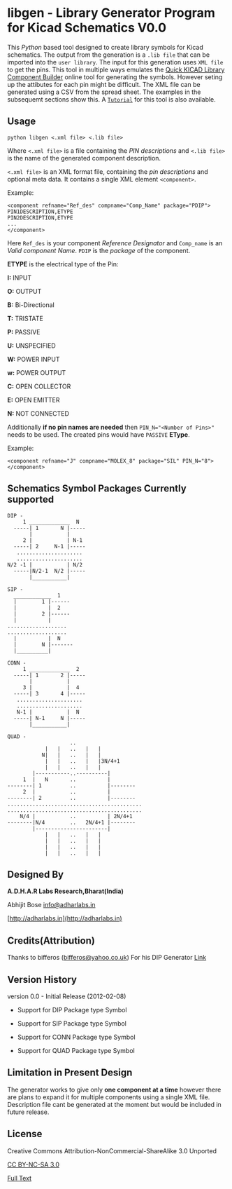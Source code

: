 libgen - Library Generator Program for Kicad Schematics V0.0
===========================================================

This *Python* based tool designed to create library symbols for Kicad schematics.
The output from the generation is a `.lib file` that can be imported into the `user library`.
The input for this generation uses `XML file` to get the pins.
This tool in multiple ways emulates the 
[Quick KICAD Library Component Builder](http://kicad.rohrbacher.net/quicklib.php) 
online tool for generating the symbols.
However seting up the attibutes for each pin might be difficult.
The XML file can be generated using a CSV from the spread sheet.
The examples in the subsequemt sections show this.
A [`Tutorial`](https://github.com/AdharLabs/Kicad-tools/wiki/Tutorial-for-libgen)
for this tool is also available.

Usage
-----
`python libgen <.xml file> <.lib file>`
  
Where `<.xml file>` is a file containing the *PIN descriptions*
and `<.lib file>` is the name of the generated component description.

`<.xml file>` is an XML format file, containing the *pin descriptions* and
optional meta data.  It contains a single XML element `<component>`.

Example:

    <component refname="Ref_des" compname="Comp_Name" package="PDIP">
    PIN1DESCRIPTION,ETYPE
    PIN2DESCRIPTION,ETYPE
    ...
    </component>

Here `Ref_des` is your component *Reference Designator* and `Comp_name`
is an *Valid component Name*. `PDIP` is the *package* of the component.

**ETYPE** is the electrical type of the Pin:

**I:** INPUT 

**O:** OUTPUT

**B:** Bi-Directional

**T:** TRISTATE

**P:** PASSIVE

**U:** UNSPECIFIED

**W:** POWER INPUT

**w:** POWER OUTPUT

**C:** OPEN COLLECTOR

**E:** OPEN EMITTER

**N:** NOT CONNECTED

Additionally **if no pin names are needed** then `PIN_N="<Number of Pins>"`
needs to be used. The created pins would have `PASSIVE` **EType**.

Example:

    <component refname="J" compname="MOLEX_8" package="SIL" PIN_N="8">
    </component>

Schematics Symbol Packages Currently supported
-----------------------------------------------

    DIP -
         1 _____________  N
      -----| 1       N |-----
           |           |
         2 |           | N-1
      -----| 2     N-1 |-----
       .....................
       .....................
    N/2 -1 |           | N/2
      -----|N/2-1  N/2 |-----
           |___________|

    SIP -
      ____________  1
      |        1 |------
      |          |  2
      |        2 |------
      |          |
    ...................
    ...................
      |          |  N
      |        N |-------
      |__________|

    CONN -
         1 _____________  2
      -----| 1       2 |-----
           |           |
         3 |           |  4
      -----| 3       4 |-----
       .....................
       .....................
       N-1 |           |  N
      -----| N-1     N |-----
           |___________|

    QUAD -
                        ..  
                |   |   ..   |   |
               N|   |   ..   |   |
                |   |   ..   |   |3N/4+1
                |   |   ..   |   |
            |-----------..----------|
         1  |   N       ..          |
    --------| 1         ..          |--------
         2  |           ..          |
    --------| 2         ..          |--------
    ...........................................
    ...........................................
        N/4 |           ..          | 2N/4+1
    --------|N/4        ..   2N/4+1 |--------
            |-----------------------|
                |   |   ..   |   |
                |   |   ..   |   |
                |   |   ..   |   |
                |   |   ..   |   |


Designed By
-----------
**A.D.H.A.R Labs Research,Bharat(India)**

Abhijit Bose [info@adharlabs.in](mailto:info@adharlabs.in)

[http://adharlabs.in](http://adharlabs.in)

Credits(Attribution)
--------------------
Thanks to bifferos (bifferos@yahoo.co.uk) For his DIP Generator
[Link](http://tech.groups.yahoo.com/group/kicad-users/files/DIP%20generation%20helper/)

Version History
---------------
version 0.0 - Initial Release (2012-02-08)
 *  Support for DIP Package type Symbol

 *  Support for SIP Package type Symbol

 *  Support for CONN Package type Symbol

 *  Support for QUAD Package type Symbol

Limitation in Present Design
-----------------------------
The generator works to give only **one component at a time** however there are 
plans to expand it for multiple components using a single XML file.
Description file cant be generated at the moment but would be included in future release.

License
--------
Creative Commons Attribution-NonCommercial-ShareAlike 3.0 Unported

[CC BY-NC-SA 3.0](http://creativecommons.org/licenses/by-nc-sa/3.0/)

[Full Text](http://creativecommons.org/licenses/by-nc-sa/3.0/legalcode)


